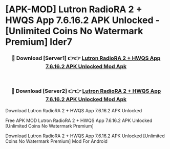 # [APK-MOD] Lutron RadioRA 2 + HWQS App 7.6.16.2 APK Unlocked - [Unlimited Coins No Watermark Premium] lder7



<div align="center">
<h3>🔴 Download [Server1] 👉👉 <a href="https://momento.my/?title=Lutron_RadioRA_2_+_HWQS_App_7.6.16.2_APK_Unlocked">Lutron RadioRA 2 + HWQS App 7.6.16.2 APK Unlocked Mod Apk</a></h3><br>

<h3>🔴 Download [Server2] 👉👉 <a href="https://momento.my/?title=Lutron_RadioRA_2_+_HWQS_App_7.6.16.2_APK_Unlocked">Lutron RadioRA 2 + HWQS App 7.6.16.2 APK Unlocked Mod Apk</a></h3>
</div>



Download Lutron RadioRA 2 + HWQS App 7.6.16.2 APK Unlocked 

Free APK MOD Lutron RadioRA 2 + HWQS App 7.6.16.2 APK Unlocked [Unlimited Coins No Watermark Premium]

Download Lutron RadioRA 2 + HWQS App 7.6.16.2 APK Unlocked [Unlimited Coins No Watermark Premium] Mod For Android
